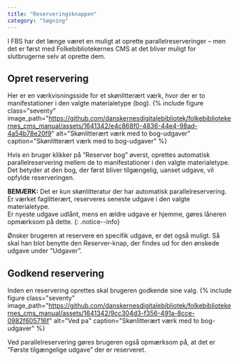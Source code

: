 ```yaml
---
title: "Reserveringsknappen"
category: "Søgning"
---
```

I FBS har det længe været en muligt at oprette parallelreserveringer – men det er først med Folkebibliotekernes CMS at det bliver muligt for slutbrugerne selv at oprette dem.

## Opret reservering
Her er en værkvisningsside for et skønlitterært værk, hvor der er to manifestationer i den valgte materialetype (bog).
{% include figure class="seventy" image_path="https://github.com/danskernesdigitalebibliotek/folkebibliotekernes_cms_manual/assets/1641342/e4c868f0-4836-44e4-98ad-4a54b78e20f9" alt="Skønlitterært værk med to bog-udgaver" caption="Skønlitterært værk med to bog-udgaver" %} 

Hvis en bruger klikker på ”Reserver bog” øverst, oprettes automatisk parallelreservering mellem de to manifestationer i den valgte materialetype. Det betyder at den bog, der først bliver tilgængelig, uanset udgave, vil opfylde reserveringen. 

**BEMÆRK:** Det er kun skønlitteratur der har automatisk parallelreservering. Er værket faglitterært, reserveres seneste udgave i den valgte materialetype. 
\
Er nyeste udgave udlånt, mens en ældre udgave er hjemme, gøres låneren opmærksom på dette.
{: .notice--info}

Ønsker brugeren at reservere en specifik udgave, er det også muligt. Så skal han blot benytte den Reserver-knap, der findes ud for den ønskede udgave under ”Udgaver”. 

## Godkend reservering
Inden en reservering oprettes skal brugeren godkende sine valg.
{% include figure class="seventy" image_path="https://github.com/danskernesdigitalebibliotek/folkebibliotekernes_cms_manual/assets/1641342/9cc304d3-f356-491a-8cce-0982f605716f" alt="Ved pa" caption="Skønlitterært værk med to bog-udgaver" %} 

Ved parallelreservering gøres brugeren også opmærksom på, at det er ”Første tilgængelige udgave” der er reserveret.



